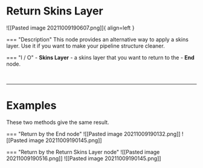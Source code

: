 # **Return Skins Layer**

![[Pasted image 20211009190607.png]]{ align=left }    

=== "Description"
	This node provides an alternative way to apply a skins layer. Use it if you want to make your pipeline structure  cleaner.  
	
=== "I / O"
	- **Skins Layer** - a skins layer that you want to return to the
	- **End** node.

<br />

--------

# Examples
These two methods give the same result.  

=== "Return by the End node"
	![[Pasted image 20211009190132.png]]
	![[Pasted image 20211009190145.png]]
	
=== "Return by the Return Skins Layer node"
	![[Pasted image 20211009190516.png]]
	![[Pasted image 20211009190145.png]]